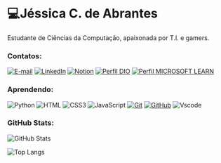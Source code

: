 
# 💻Jéssica C. de Abrantes

Estudante de Ciências da Computação, apaixonada por T.I. e gamers.

### Contatos:

[![E-mail](https://img.shields.io/badge/-Email-000?style=for-the-badge&logo=microsoft-outlook&logoColor=E94D5F)](jessicac.abrantes22@gmail.com)
[![LinkedIn](https://img.shields.io/badge/-LinkedIn-000?style=for-the-badge&logo=linkedin&logoColor=30A3DC)](https://www.linkedin.com/in/jessicac-abrantes/)
[![Notion](https://img.shields.io/badge/-Notion-000?style=for-the-badge&logo=notion&logoColor=white)](https://www.notion.so/Palestras-Cursos-e-Livros-5b01aa266dff414aa43ca137460ef789?pvs=4)
[![Perfil DIO](https://img.shields.io/badge/-Perfil%20na%20DIO-white?style=for-the-badge)](https://www.dio.me/users/jessicac_abrantes22)
[![Perfil MICROSOFT LEARN](https://img.shields.io/badge/-Perfil%20na%20MICROSOFT%20LEARN-gray?style=for-the-badge)](https://learn.microsoft.com/pt-br/users/jssicacostadeabrantes-4736/)

### Aprendendo:

![Python](https://img.shields.io/badge/python-000?style=for-the-badge&logo=python&logoColor=ffdd54)
![HTML](https://img.shields.io/badge/HTML-000?style=for-the-badge&logo=html5&logoColor=30A3DC)
![CSS3](https://img.shields.io/badge/CSS3-000?style=for-the-badge&logo=css3&logoColor=E94D5F)
![JavaScript](https://img.shields.io/badge/JavaScript-000?style=for-the-badge&logo=javascript&logoColor=F0DB4F)
[![Git](https://img.shields.io/badge/Git-000?style=for-the-badge&logo=git&logoColor=E94D5F)](https://git-scm.com/doc)
[![GitHub](https://img.shields.io/badge/GitHub-000?style=for-the-badge&logo=github&logoColor=30A3DC)](https://docs.github.com/)
![Vscode](https://img.shields.io/badge/Vscode-000?style=for-the-badge&logo=visual-studio-code&logoColor=purple)

### GitHub Stats:

![GitHub Stats](https://github-readme-stats.vercel.app/api?username=JessicaCAbrantes&theme=transparent&bg_color=000&border_color=30A3DC&show_icons=true&icon_color=30A3DC&title_color=E94D5F&text_color=FFF)

![Top Langs](https://github-readme-stats-git-masterrstaa-rickstaa.vercel.app/api/top-langs/?username=JessicaCAbrantes&layout=compact&bg_color=000&border_color=30A3DC&title_color=E94D5F&text_color=FFF)
